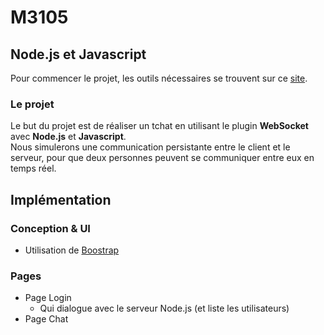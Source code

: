 # M3105
## Node.js et Javascript

Pour commencer le projet, les outils nécessaires se trouvent sur ce [site](http://telmat.io/work/M3500/session1/).

### Le projet
Le but du projet est de réaliser un tchat en utilisant le plugin **WebSocket** avec **Node.js** et **Javascript**.  
Nous simulerons une communication persistante entre le client et le serveur, pour que deux personnes peuvent se communiquer entre eux en temps réel.

## Implémentation

### Conception & UI

- Utilisation de [Boostrap](http://getboostrap.com)

### Pages

- Page Login
    - Qui dialogue avec le serveur Node.js (et liste les utilisateurs)
- Page Chat 